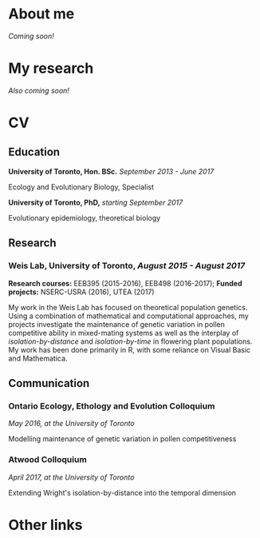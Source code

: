 # About me
*Coming soon!*

# My research
*Also coming soon!*

# CV
## Education
**University of Toronto, Hon. BSc.** _September 2013 - June 2017_

Ecology and Evolutionary Biology, Specialist

**University of Toronto, PhD,** _starting September 2017_

Evolutionary epidemiology, theoretical biology

## Research
### Weis Lab, University of Toronto, _August 2015 - August 2017_

**Research courses:** EEB395 (2015-2016), EEB498 (2016-2017);
**Funded projects:** NSERC-USRA (2016), UTEA (2017)

My work in the Weis Lab has focused on theoretical population genetics. Using a combination of mathematical and computational approaches, my projects investigate the maintenance of genetic variation in pollen competitive ability in mixed-mating systems as well as the interplay of _isolation-by-distance_ and _isolation-by-time_ in flowering plant populations. My work has been done primarily in R, with some reliance on Visual Basic and Mathematica.

## Communication
### Ontario Ecology, Ethology and Evolution Colloquium
_May 2016, at the University of Toronto_

Modelling maintenance of genetic variation in pollen competitiveness

### Atwood Colloquium
_April 2017, at the University of Toronto_

Extending Wright's isolation-by-distance into the temporal dimension


# Other links
